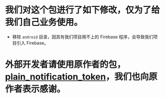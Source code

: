
# 我们对这个包进行了如下修改，仅为了给我们自己业务使用。

- 移除 `android` 目录，因其有我们项目用不上的 Firebase 程序，会导致我们项目引入 Firebase。

# 外部开发者请使用原作者的包，[plain_notification_token](https://pub.dev/packages/plain_notification_token)，我们也向原作者表示感谢。

